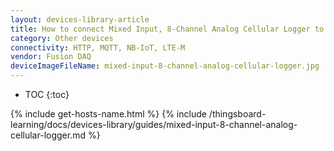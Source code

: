 ```yaml
---
layout: devices-library-article
title: How to connect Mixed Input, 8-Channel Analog Cellular Logger to ThingsBoard?
category: Other devices
connectivity: HTTP, MQTT, NB-IoT, LTE-M
vendor: Fusion DAQ
deviceImageFileName: mixed-input-8-channel-analog-cellular-logger.jpg
---
```


* TOC
{:toc}

{% include get-hosts-name.html %}
{% include /thingsboard-learning/docs/devices-library/guides/mixed-input-8-channel-analog-cellular-logger.md %}
